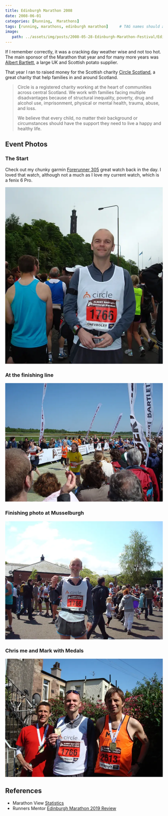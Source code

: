 ```yaml
---
title: Edinburgh Marathon 2008
date: 2008-06-01
categories: [Running,  Marathons]
tags: [running, marathons, edinburgh marathon]     # TAG names should always be lowercase
image:
   path: ../assets/img/posts/2008-05-28-Edinburgh-Marathon-Festival/Edinburgh-Marathon-2008.webp
---
```


If I remember correctly, it was a cracking day weather wise and not too hot. The main sponsor of the Marathon that year and for many more years was [Albert Bartlett](https://www.albertbartlett.co.uk/), a large UK and Scottish potato supplier.

That year I ran to raised money for the Scottish charity [Circle Scotland](https://circle.scot/), a great charity that help families in and around Scotland.

> Circle is a registered charity working at the heart of communities across central Scotland.   We work with families facing multiple disadvantages because of structural inequality, poverty, drug and alcohol use, imprisonment, physical or mental health, trauma, abuse, and loss.
>
> We believe that every child, no matter their background or circumstances should have the support they need to live a happy and healthy life.

## Event Photos

### The Start

Check out my chunky garmin [Forerunner 305](https://www.youtube.com/watch?v=9DauylbD8ws) great watch back in the day. I loved that watch, although not a much as I love my current watch, which is a fenix 6 Pro.

![Me at the Start](../assets/img/posts/2008-05-28-Edinburgh-Marathon-Festival/Me_at_the_start.webp)

### At the finishing line

![At the finishing line](../assets/img/posts/2008-05-28-Edinburgh-Marathon-Festival/People_Finishing.webp)

### Finishing photo at Musselburgh

![Me at the finish](../assets/img/posts/2008-05-28-Edinburgh-Marathon-Festival/Me_at_the_Finish.webp)

### Chris me and Mark with Medals

![Medals galore at Chris's gaff](../assets/img/posts/2008-05-28-Edinburgh-Marathon-Festival/Me_Chris_Mark.webp)

## References

* Marathon View [Statistics](https://marathonview.net/race/98395)
* Runners Mentor [Edinburgh Marathon 2019 Review](https://www.runnersmentor.com/post/race-review-edinburgh-marathon-in-the-eye-of-the-tiger)
